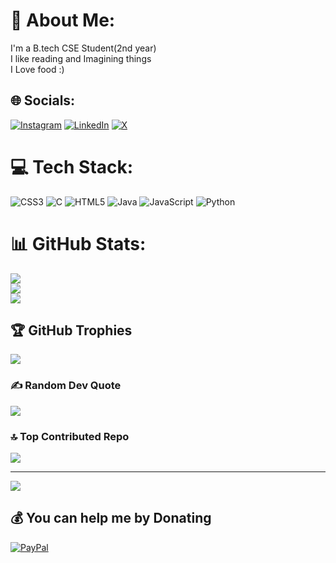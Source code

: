 # 💫 About Me:
I'm a B.tech CSE Student(2nd year)<br>I like reading and Imagining things<br>I Love food :)


## 🌐 Socials:
[![Instagram](https://img.shields.io/badge/Instagram-%23E4405F.svg?logo=Instagram&logoColor=white)](https://instagram.com/rahulroxx460) [![LinkedIn](https://img.shields.io/badge/LinkedIn-%230077B5.svg?logo=linkedin&logoColor=white)](https://linkedin.com/in/Rahulkumarparida) [![X](https://img.shields.io/badge/X-black.svg?logo=X&logoColor=white)](https://x.com/rroxx391) 

# 💻 Tech Stack:
![CSS3](https://img.shields.io/badge/css3-%231572B6.svg?style=for-the-badge&logo=css3&logoColor=white) ![C](https://img.shields.io/badge/c-%2300599C.svg?style=for-the-badge&logo=c&logoColor=white) ![HTML5](https://img.shields.io/badge/html5-%23E34F26.svg?style=for-the-badge&logo=html5&logoColor=white) ![Java](https://img.shields.io/badge/java-%23ED8B00.svg?style=for-the-badge&logo=openjdk&logoColor=white) ![JavaScript](https://img.shields.io/badge/javascript-%23323330.svg?style=for-the-badge&logo=javascript&logoColor=%23F7DF1E) ![Python](https://img.shields.io/badge/python-3670A0?style=for-the-badge&logo=python&logoColor=ffdd54)
# 📊 GitHub Stats:
![](https://github-readme-stats.vercel.app/api?username=rahulkumarparida&theme=dark&hide_border=false&include_all_commits=true&count_private=true)<br/>
![](https://github-readme-streak-stats.herokuapp.com/?user=rahulkumarparida&theme=dark&hide_border=false)<br/>
![](https://github-readme-stats.vercel.app/api/top-langs/?username=rahulkumarparida&theme=dark&hide_border=false&include_all_commits=true&count_private=true&layout=compact)

## 🏆 GitHub Trophies
![](https://github-profile-trophy.vercel.app/?username=rahulkumarparida&theme=radical&no-frame=false&no-bg=true&margin-w=4)

### ✍️ Random Dev Quote
![](https://quotes-github-readme.vercel.app/api?type=horizontal&theme=tokyonight)

### 🔝 Top Contributed Repo
![](https://github-contributor-stats.vercel.app/api?username=rahulkumarparida&limit=5&theme=tokyonight&combine_all_yearly_contributions=true)

---
[![](https://visitcount.itsvg.in/api?id=rahulkumarparida&icon=5&color=0)](https://visitcount.itsvg.in)

  ## 💰 You can help me by Donating
  [![PayPal](https://img.shields.io/badge/PayPal-00457C?style=for-the-badge&logo=paypal&logoColor=white)](https://paypal.me/Rahulkumarparida) 

  
<!-- Proudly created with GPRM ( https://gprm.itsvg.in ) -->
